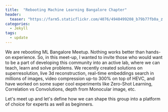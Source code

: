 ```yaml
---
title:  "Rebooting Machine Learning Bangalore Chapter"
header:
  teaser: "https://farm5.staticflickr.com/4076/4940499208_b79b77fb0a_z.jpg"
categories: 
  - Jekyll
tags:
  - update
---
```


We are rebooting ML Bangalore Meetup. Nothing works better than hands-on experience. So, in this meet-up, I wanted to invite those who would want to be a part of developing this community into an active lab, where we can teach, learn and solve problems. We recently created solutions on superresolution, live 3d reconstruction, real-time embeddings search in millions of images, video compression up-to 300% on top of HEVC, and have worked on some super cool experiments like Zero-Shot Learning, Correlation vs Convolutions, depth from Monocular image, etc.

Let's meet up and let's define how we can shape this group into a platform of choice for experts as well as beginners.



